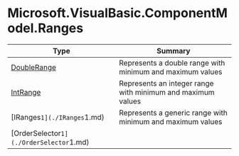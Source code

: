 ﻿
# Microsoft.VisualBasic.ComponentModel.Ranges

|Type|Summary|
|----|-------|
|[DoubleRange](./DoubleRange.md)|Represents a double range with minimum and maximum values|
|[IntRange](./IntRange.md)|Represents an integer range with minimum and maximum values|
|[IRanges`1](./IRanges`1.md)|Represents a generic range with minimum and maximum values|
|[OrderSelector`1](./OrderSelector`1.md)||

